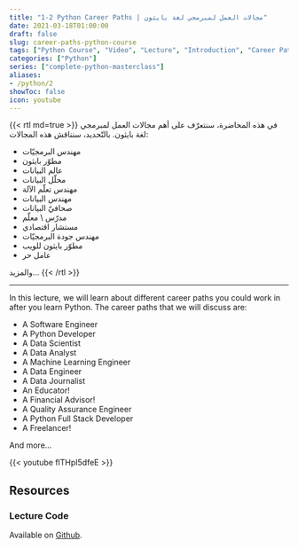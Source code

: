 ```yaml
---
title: "1-2 Python Career Paths | مجالات العمل لمبرمجي لغة بايثون"
date: 2021-03-18T01:00:00
draft: false
slug: career-paths-python-course
tags: ["Python Course", "Video", "Lecture", "Introduction", "Career Paths", "Jobs", "Work"]
categories: ["Python"]
series: ["complete-python-masterclass"]
aliases:
- /python/2
showToc: false
icon: youtube
---
```


{{< rtl md=true >}}
في هذه المحاضرة، سنتعرّف على أهم مجالات العمل لمبرمجي لغة بايثون. بالتّحديد، سنناقش هذه المجالات:
- مهندس البرمجيّات
- مطوّر بايثون
- عالم البيانات
- محلّل البيانات
- مهندس تعلّم الآلة
- مهندس البيانات
- صحافيّ البيانات
- مدرّس \ معلّم
- مستشار اقتصادي
- مهندس جودة البرمجيّات
- مطوّر بايثون للويب
- عامل حر

والمزيد...
{{< /rtl >}}

---

In this lecture, we will learn about different career paths you could work in after you learn Python.
The career paths that we will discuss are:
- A Software Engineer
- A Python Developer
- A Data Scientist
- A Data Analyst
- A Machine Learning Engineer
- A Data Engineer
- A Data Journalist
- An Educator!
- A Financial Advisor!
- A Quality Assurance Engineer
- A Python Full Stack Developer
- A Freelancer!

And more...

{{< youtube flTHpI5dfeE >}}

## Resources

### Lecture Code
Available on [Github](https://github.com/mohnoor94/CorePythonCourse/blob/main/01%20-%20Lecture%2001/01%20-%20Welcome%20Aboard.ipynb).
